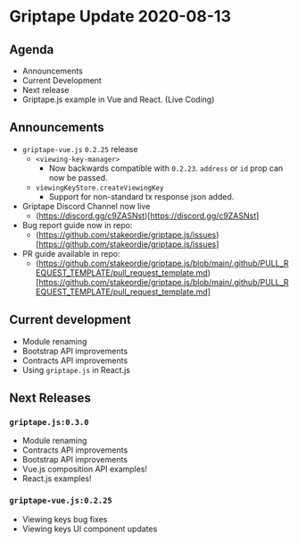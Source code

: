# Griptape Update 2020-08-13

## Agenda

- Announcements
- Current Development
- Next release
- Griptape.js example in Vue and React. (Live Coding)

## Announcements

- `griptape-vue.js` `0.2.25` release
    - `<viewing-key-manager>`
      - Now backwards compatible with `0.2.23`. `address` or `id` prop can now be passed.
    - `viewingKeyStore.createViewingKey`
      - Support for non-standard tx response json added.
- Griptape Discord Channel now live
  - (https://discord.gg/c9ZASNst)[https://discord.gg/c9ZASNst]
- Bug report guide now in repo:
  - (https://github.com/stakeordie/griptape.js/issues)[https://github.com/stakeordie/griptape.js/issues]
- PR guide available in repo:
  - (https://github.com/stakeordie/griptape.js/blob/main/.github/PULL_REQUEST_TEMPLATE/pull_request_template.md)[https://github.com/stakeordie/griptape.js/blob/main/.github/PULL_REQUEST_TEMPLATE/pull_request_template.md]

## Current development

- Module renaming
- Bootstrap API improvements
- Contracts API improvements
- Using `griptape.js` in React.js

## Next Releases

### `griptape.js:0.3.0`

- Module renaming
- Contracts API improvements
- Bootstrap API improvements
- Vue.js composition API examples!
- React.js examples!

### `griptape-vue.js:0.2.25`

- Viewing keys bug fixes
- Viewing keys UI component updates
